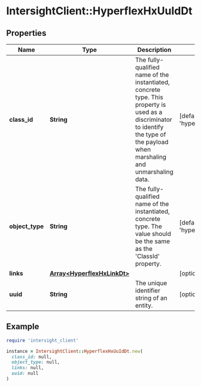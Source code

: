 # IntersightClient::HyperflexHxUuIdDt

## Properties

| Name | Type | Description | Notes |
| ---- | ---- | ----------- | ----- |
| **class_id** | **String** | The fully-qualified name of the instantiated, concrete type. This property is used as a discriminator to identify the type of the payload when marshaling and unmarshaling data. | [default to &#39;hyperflex.HxUuIdDt&#39;] |
| **object_type** | **String** | The fully-qualified name of the instantiated, concrete type. The value should be the same as the &#39;ClassId&#39; property. | [default to &#39;hyperflex.HxUuIdDt&#39;] |
| **links** | [**Array&lt;HyperflexHxLinkDt&gt;**](HyperflexHxLinkDt.md) |  | [optional] |
| **uuid** | **String** | The unique identifier string of an entity. | [optional][readonly] |

## Example

```ruby
require 'intersight_client'

instance = IntersightClient::HyperflexHxUuIdDt.new(
  class_id: null,
  object_type: null,
  links: null,
  uuid: null
)
```

